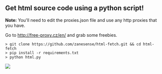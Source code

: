 ## Get html source code using a python script!

**Note:** 
You'll need to edit the proxies.json file and use any http proxies that you have.

Go to http://free-proxy.cz/en/ and grab some freebies.
```
> git clone https://github.com/zanesense/html-fetch.git && cd html-fetch
> pip install -r requirements.txt
> python html.py
```
<img src="https://img.shields.io/github/repo-size/zanesense/html-fetch">
